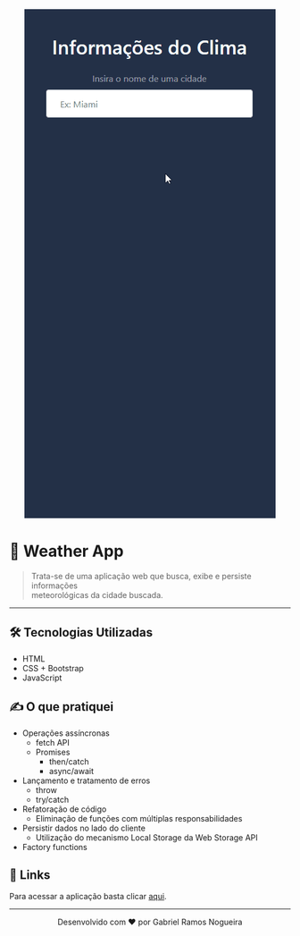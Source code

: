 <div align="center">
  <a href="https://weather-app-sigma-six.vercel.app/" target="_blank">
    <img src=".github/demo-weatherApp.gif"> 
  </a>   
</div>

# 📌 Weather App

> Trata-se de uma aplicação web que busca, exibe e persiste informações <br> meteorológicas da cidade buscada.

---

## 🛠️ Tecnologias Utilizadas
- HTML
- CSS + Bootstrap
- JavaScript

## ✍️ O que pratiquei
- Operações assíncronas
  - fetch API
  - Promises
    - then/catch
    - async/await
- Lançamento e tratamento de erros
  - throw
  - try/catch
- Refatoração de código
  - Eliminação de funções com múltiplas responsabilidades
- Persistir dados no lado do cliente
  - Utilização do mecanismo Local Storage da Web Storage API
- Factory functions

## 🔗 Links
Para acessar a aplicação basta clicar [aqui](https://weather-app-sigma-six.vercel.app/).

---

<p align="center">Desenvolvido com ❤️ por Gabriel Ramos Nogueira</p>
